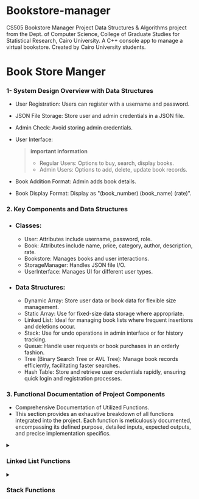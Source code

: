 # Bookstore-manager
CS505 Bookstore Manager Project  Data Structures &amp; Algorithms project from the Dept. of Computer Science, College of Graduate Studies for Statistical Research, Cairo University. A C++ console app to manage a virtual bookstore. Created by Cairo University students.


# Book Store Manger

### 1- System Design Overview with Data Structures
   - User Registration: Users can register with a username and password.

   - JSON File Storage: Store user and admin credentials in a JSON file.

   - Admin Check: Avoid storing admin credentials.

   - User Interface:

       > **important information**
       >
       > - Regular Users: Options to buy, search, display books.
       > - Admin Users: Options to add, delete, update book records.

   - Book Addition Format: Admin adds book details.

   - Book Display Format: Display as "(book_number) (book_name) (rate)".

### 2. Key Components and Data Structures
   - ### Classes:
        - User: Attributes include username, password, role.
        - Book: Attributes include name, price, category, author, description, rate.
        - Bookstore: Manages books and user interactions.
        - StorageManager: Handles JSON file I/O.
        - UserInterface: Manages UI for different user types.
   - ### Data Structures:

        - Dynamic Array: Store user data or book data for flexible size management.
        - Static Array: Use for fixed-size data storage where appropriate.
        - Linked List: Ideal for managing book lists where frequent insertions and deletions occur.
        - Stack: Use for undo operations in admin interface or for history tracking.
        - Queue: Handle user requests or book purchases in an orderly fashion.
        - Tree (Binary Search Tree or AVL Tree): Manage book records efficiently, facilitating faster searches.
        - Hash Table: Store and retrieve user credentials rapidly, ensuring quick login and registration processes.
    
### 3. Functional Documentation of Project Components

 - Comprehensive Documentation of Utilized Functions.
 - This section provides an exhaustive breakdown of all functions integrated into the project. Each function is meticulously documented, encompassing its defined purpose, detailed inputs, expected outputs, and precise implementation specifics.


[//]: # (Linked List Functions)

<details>
  <summary><h3><b>Linked List Functions</b></h3></summary>
   
  <details>
    <summary><i>Constructor</i></summary>
    
   ### LinkedListUtils<L>::LinkedListUtils() 
   - Purpose: Constructor initializing the linked list.
   - Inputs: None.
   - Outputs: None.
   - Initializes pointers head, cursor, and prev to nullptr.

   ### Implementation
   ```C++
   template <class L>
   LinkedListUtils<L>::LinkedListUtils() {
        head = nullptr;
        cursor = nullptr;
        prev = nullptr;
   }
   ```
  </details>
  
  <details>
    <summary><i>isEmpty</i></summary>
    
   ### bool LinkedListUtils<L>::isEmpty() const 
   - Purpose: Checks if the linked list is empty.
   - Inputs: None.
   - Outputs: Boolean indicating whether the list is empty or not.

   ### Implementation
   ```C++
    template <typename L>
    bool LinkedListUtils<L>::isEmpty() const {
       return head == nullptr;
    }
   ```
  </details> 

  <details>
    <summary><i>cursorIsEmpty</i></summary>
    
   ### bool LinkedListUtils<L>::currsorIsEmpty() const 
   - Purpose: Checks if the cursor is empty.
   - Inputs: None.
   - Outputs: Boolean indicating whether the cursor is empty or not.

   ### Implementation
   ```C++
    template <typename L>
    bool LinkedListUtils<L>::currsorIsEmpty() const {
       return cursor == nullptr;
    }
   ```
  </details> 

  <details>
    <summary><i>toFirst</i></summary>
     
   ### void LinkedListUtils<L>::toFirst()
   - Purpose: Moves the cursor to the beginning of the list.
   - Inputs: None.
   - Outputs: None.
       
   ### Implementation
   ```C++
    template <typename L>
    void LinkedListUtils<L>::toFirst() {
       cursor = head;
       prev = nullptr;
    }
   ```
  </details>

  <details>
    <summary><i>atFirst</i></summary>
     
   ### bool LinkedListUtils<L>::atFirst() const
   - Purpose: Checks if the cursor is at the beginning of the list.
   - Inputs: None.
   - Outputs: Boolean indicating if the cursor is at the beginning.
       
   ### Implementation
   ```C++
    template <typename L>
    bool LinkedListUtils<L>::atFirst() const {
        return cursor == head;
    }
   ```
  </details>

  <details>
    <summary><i>advance</i></summary>
     
   ### void LinkedListUtils<L>::advance()
   - Purpose: Moves the cursor to the next node in the list.
   - Inputs: None.
   - Outputs: None.
       
   ### Implementation
   ```C++
    template <typename L>
    void LinkedListUtils<L>::advance() {
       prev = cursor;
       cursor = cursor->next;
    }
   ```
  </details>

  <details>
    <summary><i>toEnd</i></summary>
     
   ### void LinkedListUtils<L>::toEnd()
   - Purpose: Moves the cursor to the end of the list.
   - Inputs: None.
   - Outputs: None.
       
   ### Implementation
   ```C++
    template <typename L>
    void LinkedListUtils<L>::toEnd() {
       toFirst();
       if (!isEmpty()) {
           while (cursor->next != nullptr)
               advance();
       }
   }
   ```
  </details>

  <details>
    <summary><i>atEnd</i></summary>
     
   ### bool LinkedListUtils<L>::atEnd() const
   - Purpose: Checks if the cursor is at the end of the list.
   - Inputs: None.
   - Outputs: Boolean indicating if the cursor is at the end.
       
   ### Implementation
   ```C++
    template <typename L>
    bool LinkedListUtils<L>::atEnd() const {
    if (isEmpty())
        return true;
    else if (currsorIsEmpty())
        return false;
    else
        return cursor->next == nullptr;
    }
   ```
  </details>

  <details>
    <summary><i>retrieveData</i></summary>
     
   ### void LinkedListUtils<L>::retrieveData(L& d) const
   - Purpose: Retrieves data from the current node.
   - Inputs: Reference to store retrieved data.
   - Outputs: None.
       
   ### Implementation
   ```C++
    template <typename L>
    void LinkedListUtils<L>::retrieveData(L& d) const {
        d = cursor->data;
    }
   ```
  </details>

  <details>
    <summary><i>retrieveData</i></summary>
     
   ### void LinkedListUtils<L>::retrieveData(L &d, int &k) const
   - Purpose: Retrieves data and key from the current node.
   - Inputs: References to store retrieved data and key.
   - Outputs: None.
       
   ### Implementation
   ```C++
    template <typename L>
    void LinkedListUtils<L>::retrieveData(L &d, int &k) const {
       d = cursor->data;
       k = cursor->key;
    }
   ```
  </details>

  <details>
    <summary><i>retrieveKey</i></summary>
     
   ### void LinkedListUtils<L>::retrieveKey(int &k) const
   - Purpose: Retrieves key from the current node.
   - Inputs: Reference to store retrieved key.
   - Outputs: None.
       
   ### Implementation
   ```C++
    template <typename L>
    void LinkedListUtils<L>::retrieveKey(int &k) const {
       k = cursor->key;
    }
   ```
  </details>

   <details>
    <summary><i>updateData</i></summary>
     
   ### void LinkedListUtils<L>::updateData(const L &d)
   - Purpose: Updates the data of the current node.
   - Inputs: New data to update.
   - Outputs: None.
       
   ### Implementation
   ```C++
    template <typename L>
    void LinkedListUtils<L>::updateData(const L &d) {
       cursor->data = d;
    }
   ```
  </details>

   <details>
    <summary><i>listSize</i></summary>
     
   ### int LinkedListUtils<L>::listSize() const
   - Purpose: Computes the size of the linked list.
   - Inputs: None.
   - Outputs: Integer representing the size of the list.
       
   ### Implementation
   ```C++
    template <typename L>
    int LinkedListUtils<L>::listSize() const {
        int count = 0;
        Node* temp = head;
        while (temp != nullptr) {
            count++;
            temp = temp->next;
        }
        return count;
    }
   ```
  </details>

   <details>
    <summary><i>insertFirst</i></summary>
     
   ### void LinkedListUtils<L>::insertFirst(const int &k, const L &d)
   - Purpose: Inserts a new node at the beginning of the list.
   - Inputs: Key and data for the new node.
   - Outputs: None.
       
   ### Implementation
   ```C++
    template <typename L>
    void LinkedListUtils<L>::insertFirst(const int &k, const L &d) {
        Node* temp = new Node;
        temp->key = k;
        temp->data = d;

        temp->next = head;

        head = temp;
        cursor = head;
        prev = nullptr;
    }
   ```
  </details>

   <details>
    <summary><i>insertAfter</i></summary>
     
   ### void LinkedListUtils<L>::insertAfter(const int &k, const L &d)
   - Purpose: Inserts a new node after the current node.
   - Inputs: Key and data for the new node.
   - Outputs: None.
       
   ### Implementation
   ```C++
    template <typename L>
    void LinkedListUtils<L>::insertAfter(const int &k, const L &d) {
        Node* temp = new Node;
        temp->key = k;
        temp->data = d;

        temp->next = cursor->next;
        cursor->next = temp;

        prev = cursor;
        cursor = temp;
    }
   ```
  </details>

  <details>
    <summary><i>insertBefore</i></summary>
     
   ### void LinkedListUtils<L>::insertBefore(const int &k, const L &d)
   - Purpose: Inserts a new node before the current node.
   - Inputs: Key and data for the new node.
   - Outputs: None.
       
   ### Implementation
   ```C++
    template <typename L>
    template <typename L>
    void LinkedListUtils<L>::insertBefore(const int &k, const L &d) {
        Node* temp = new Node;
        temp->key = k;
        temp->data = d;

        temp->next = cursor;
        prev->next = temp;

        cursor = temp;
    }
   ```
  </details>

  <details>
    <summary><i>insertEnd</i></summary>
     
   ### void LinkedListUtils<L>::insertEnd(const int &k, const L &d)
   - Purpose: Inserts a new node at the end of the list.
   - Inputs: Key and data for the new node.
   - Outputs: None.
       
   ### Implementation
   ```C++
    template <typename L>
    void LinkedListUtils<L>::insertEnd(const int &k, const L &d) {
        if (isEmpty())
            insertFirst(k, d);
        else {
            toEnd();
            insertAfter(k, d);
        }
    }
   ```
  </details>

  <details>
    <summary><i>deleteNode</i></summary>
     
   ### void LinkedListUtils<L>::deleteNode(const int &key)
   - Purpose: Deletes a node with a specified key from the list.
   - Inputs: Key of the node to be deleted.
   - Outputs: None.
       
   ### Implementation
   ```C++
    template <typename L>
    void LinkedListUtils<L>::deleteNode(const int &key) {
       // Node* temp = head;
       // Node* prev = nullptr;
       toFirst();
       // Case: List is empty
       if (cursor == nullptr) return;
   
       // Case: Node to delete is head
       if (cursor != nullptr && cursor->key == key) {
           head = cursor->next;   // Changed head
           delete cursor;         // free old head
           return;
       }
   
       // Search for the key to be deleted
       while (cursor != nullptr && cursor->key != key) {
           prev = cursor;
           cursor = cursor->next;
       }
   
       // If key was not present in linked list
       if (cursor == nullptr) return;
   
       // Unlink the node from linked list
       prev->next = cursor->next;
       delete cursor;
    }
   ```
  </details>

   <details>
    <summary><i>deleteNode</i></summary>
     
   ### void LinkedListUtils<L>::deleteNode()
   - Purpose: Deletes the current node.
   - Inputs: None.
   - Outputs: None.
       
   ### Implementation
   ```C++
    template <typename L>
    void LinkedListUtils<L>::deleteNode() {
      Node* temp;
      
      if (!currsorIsEmpty()){
          if (atFirst()) {
              temp = cursor;
              cursor = cursor->next;
              head = cursor;
              delete temp;
          } else {
              temp = cursor;
              cursor = cursor->next;
              prev->next = cursor;
              delete temp;
          }
      }
    }
   ```
  </details>

  <details>
    <summary><i>deleteFirst</i></summary>
     
   ### void LinkedListUtils<L>::deleteFirst()
   - Purpose: Deletes the first node in the list.
   - Inputs: None.
   - Outputs: None.
       
   ### Implementation
   ```C++
    template <typename L>
    void LinkedListUtils<L>::deleteFirst() {
      if (!isEmpty()) {
          toFirst();
          deleteNode();
      }
    }
   ```
  </details>

  <details>
    <summary><i>deleteEnd</i></summary>
     
   ### void LinkedListUtils<L>::deleteEnd()
   - Purpose: Deletes the last node in the list.
   - Inputs: None.
   - Outputs: None.
       
   ### Implementation
   ```C++
    template <typename L>
    void LinkedListUtils<L>::deleteEnd() {
      if (!isEmpty()) {
          toEnd();
          deleteNode();
      }
    }
   ```
  </details>

   <details>
    <summary><i>makeListEmpty</i></summary>
     
   ### void LinkedListUtils<L>::makeListEmpty()
   - Purpose: Empties the entire linked list.
   - Inputs: None.
   - Outputs: None.
       
   ### Implementation
   ```C++
    template <typename L>
   void LinkedListUtils<L>::makeListEmpty() {
      toFirst();
      while (!isEmpty())
          deleteNode();
   }
   ```
  </details>

<details>
    <summary><i>search</i></summary>
     
   ### bool LinkedListUtils<L>::search(const int &k)
   - Purpose: Searches for a node with a specified key in the list.
   - Inputs: Key to search for.
   - Outputs: Boolean indicating if the key was found.
       
   ### Implementation
   ```C++
    template <typename L>
   bool LinkedListUtils<L>::search(const int &k) {
      bool found = false;
      toFirst();
      while (!found && cursor != nullptr) {
          if (cursor->key == k)
              found = true;
          else
              advance();
      }
      return found;
   }
   ```
  </details>

  <details>
    <summary><i>orderInsert</i></summary>
     
   ### void LinkedListUtils<L>::orderInsert(const int &k, const L &d)
   - Purpose: Inserts a node in ascending order based on the key.
   - Inputs:  Key and data for the new node.
   - Outputs: None.
       
   ### Implementation
   ```C++
    template <typename L>
    void LinkedListUtils<L>::orderInsert(const int &k, const L &d) {
      toFirst();
      while (cursor != nullptr && cursor->key < k)
          advance();
      if (prev == nullptr)
          insertFirst(k, d);
      else
          insertBefore(k, d);
    }
   ```
  </details>

   <details>
    <summary><i>traverse</i></summary>
     
   ### void LinkedListUtils<L>::traverse()
   - Purpose: Traverses the list and prints the keys of all nodes.
   - Inputs:  None.
   - Outputs: None.
       
   ### Implementation
   ```C++
    template <typename L>
    void LinkedListUtils<L>::traverse() {
      toFirst();
      while (!currsorIsEmpty()) {
          cout << cursor->key; //<< " " << cursor->data << endl;
          advance();
      }
    }
   ```
  </details>

  <details>
       <summary><i>Destructor</i></summary>
        
   ### LinkedListUtils<L>::~LinkedListUtils()
   - Purpose: Destructor to free memory by making the list empty.
   - Inputs:  None.
   - Outputs: None.
          
   ### Implementation
   ```C++
      template <typename L>
      LinkedListUtils<L>::~LinkedListUtils() {
         makeListEmpty();
      }
   ```
   </details>
 
</details>

[//]: # (Stack Functions)

<details>
  <summary><h3><b>Stack Functions</b></h3></summary>
   
  <details>
    <summary><i>Constructor</i></summary>
    
   ### StackUtils<T>::StackUtils(int size) 
   - Purpose: Constructor for the Stack class with an argument specifying the size of the stack.
   - Inputs: Size of the stack.
   - Outputs: None.

   ### Implementation
   ```C++
   template <typename T>
   StackUtils<T>::StackUtils(int size) {
       stack_size = size;
       top = -1; /* top is -1 at the beginning */
       count = 0;
       stack = new T[stack_size];
   }
   ```
  </details>

  <details>
    <summary><i>Copy Constructor</i></summary>
    
   ### StackUtils<T>::StackUtils(const StackUtils<T> &original)
   - Purpose: Copy constructor to copy the original stack to a new one without changing the original stack.
   - Inputs: The original stack to be copied.
   - Outputs: None.

   ### Implementation
   ```C++
   template <typename T>
   StackUtils<T>::StackUtils(const StackUtils<T> &original) {
       stack_size = original.stack_size;
       top = original.top;
       count = original.count;
       stack = new T[stack_size]; /* allocate memory for the new stack */
       for (int i = 0; i <= stack_size; i++)
           stack[i] = original.stack[i];
   }
   ```
  </details>

  <details>
    <summary><i>push</i></summary>
    
   ### void StackUtils<T>::push(T data)
   - Purpose: Pushes a new element onto the stack.
   - Inputs: The new element to be pushed.
   - Outputs: None.

   ### Implementation
   ```C++
   template <typename T>
   void StackUtils<T>::push(T data) {
       if (stackIsFull()) {
           cout << "Stack is full\n";
       }
       else {
           /* we must ++ before assigning because top is -1 at the beginning */
           stack[++top] = data;
           count++;
       }
   }
   ```
  </details>

  <details>
    <summary><i>pop</i></summary>
    
   ### void StackUtils<T>::pop(T &data)
   - Purpose: Pops an element from the stack.
   - Inputs: Reference to store the popped element.
   - Outputs: None.

   ### Implementation
   ```C++
   template <typename T>
   void StackUtils<T>::pop(T &data) {
       if (stackIsEmpty()) {
           cout << "Stack is empty\n";
       }
       else {
           data = stack[top--];
           count--;
       }
   }
   ```
  </details>

  <details>
    <summary><i>stackTop</i></summary>
    
   ### void StackUtils<T>::stackTop(T &data) const
   - Purpose: Retrieves the top element of the stack without removing it.
   - Inputs: Reference to store the top element.
   - Outputs: None.

   ### Implementation
   ```C++
   template <typename T>
   void StackUtils<T>::stackTop(T &data) const {
       if (stackIsEmpty())
           cout << "Stack Underflow";
       else
           data = stack[top];
   }
   ```
  </details>

   <details>
    <summary><i>stackIsEmpty</i></summary>
    
   ### bool StackUtils<T>::stackIsEmpty() const
   - Purpose: Checks if the stack is empty.
   - Inputs:  None.
   - Outputs: Boolean indicating if the stack is empty.

   ### Implementation
   ```C++
   template <typename T>
   bool StackUtils<T>::stackIsEmpty() const {
       return top < 0; // or return (top == -1);
   }
   ```
  </details>

   <details>
    <summary><i>stackIsFull</i></summary>
    
   ### bool StackUtils<T>::stackIsFull() const
   - Purpose: Checks if the stack is full.
   - Inputs:  None.
   - Outputs: Boolean indicating if the stack is full.

   ### Implementation
   ```C++
   template <typename T>
   bool StackUtils<T>::stackIsFull() const {
       return (top >= (stack_size - 1)); // or return (top == stack_size - 1);
   }
   ```
  </details>

   <details>
    <summary><i>stackSize</i></summary>
    
   ### int StackUtils<T>::stackSize()
   - Purpose: Retrieves the size of the stack (number of elements).
   - Inputs:  None.
   - Outputs: Integer representing the size of the stack.

   ### Implementation
   ```C++
   template <typename T>
   int StackUtils<T>::stackSize() {
       return count;
   }
   ```
  </details>

  <details>
    <summary><i>Destructor</i></summary>
    
   ### StackUtils<T>::~StackUtils()
   - Purpose: Destructor to delete the stack from memory after program execution.
   - Inputs:  None.
   - Outputs: None.

   ### Implementation
   ```C++
   template <typename T>
   StackUtils<T>::~StackUtils() {
       delete [] stack;
   }
   ```
  </details>
   
</details>


[//]: # (Book Functions)















